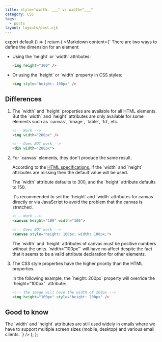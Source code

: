```yaml
---
title: style="width: ___" vs width="___"
category: CSS
tags:
  - posts
layout: layouts/post.njk
---
```


export default () => {
    return (
<Markdown
    content={`
There are two ways to define the dimension for an element:

* Using the \`height\` or \`width\` attributes:
    
    ~~~ html
    <img height="100" />
    ~~~

* Or using the \`height\` or \`width\` property in CSS styles:

    ~~~ html
    <img style="height: 100px" /> 
    ~~~

## Differences

1. The \`width\` and \`height\` properties are available for all HTML elements. But the \`width\` and \`height\` attributes are only
    available for some elements such as \`canvas\`, \`image\`, \`table\`, \`td\`, etc.

    ~~~ html
    <!-- Work -->
    <img width="200px" />

    <!-- Does NOT work -->
    <div width="200px">
    ~~~

2. For \`canvas\` elements, they don't produce the same result.

    According to the [HTML specifications](https://html.spec.whatwg.org/multipage/canvas.html#attr-canvas-width), if the \`width\`
    and \`height\` attributes are missing then the default value will be used. 
    
    The \`width\` attribute defaults to 300, and the \`height\` attribute defaults to 150.

    It's recommended to set the \`height\` and \`width\` attributes for canvas directly or via JavaScript to avoid the problem 
    that the canvas is stretched.

    ~~~ html
    <!-- Work -->
    <canvas height="100" width="100">

    <!-- Does NOT work -->
    <canvas style="height: 100px; width: 100px;">
    ~~~

    The \`width\` and \`height\` attributes of canvas must be positive numbers without the units. \`width="100px"\` will have no affect
    despite the fact that it seems to be a valid attribute declaration for other elements.

3. The CSS style properties have the higher priority than the HTML properties. 

    In the following example, the \`height: 200px\` property will override the \`height="100px"\` attribute:

    ~~~ html
    <!-- The image will have the width of 200px -->
    <img height="100px" style="height: 200px" />
    ~~~

## Good to know

The \`width\` and \`height\` attributes are still used widely in emails where we have to support multiple screen sizes (mobile, desktop) and various email clients.
`}
/>
    );
};
